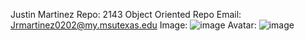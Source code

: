 Justin Martinez
Repo: 2143 Object Oriented Repo
Email: Jrmartinez0202@my.msutexas.edu
Image: ![image](https://user-images.githubusercontent.com/122930814/214230180-de6a0d05-0fad-4f80-814d-d72c9dc11c07.png)
Avatar: ![image](https://user-images.githubusercontent.com/122930814/214231399-6cf8146d-e1c2-4069-b8bf-ee1aff83546c.png)

